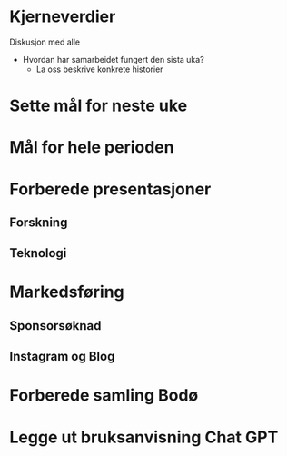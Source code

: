 # Kjerneverdier
Diskusjon med alle
- Hvordan har samarbeidet fungert den sista uka?
    - La oss beskrive konkrete historier

# Sette mål for neste uke

# Mål for hele perioden
 
# Forberede presentasjoner
## Forskning
## Teknologi

# Markedsføring
## Sponsorsøknad
## Instagram og Blog

# Forberede samling Bodø

# Legge ut bruksanvisning Chat GPT


